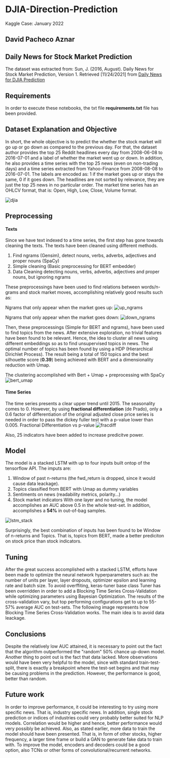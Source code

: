 # DJIA-Direction-Prediction

Kaggle Case: January 2022

## David Pacheco Aznar

## Daily News for Stock Market Prediction
The dataset was extracted from:
Sun, J. (2016, August). Daily News for Stock Market Prediction, Version 1. Retrieved [11/24/2021] from [Daily News for DJIA Prediction](https://www.kaggle.com/aaron7sun/stocknews)

## Requirements
In order to execute these notebooks, the txt file **requirements.txt** file has been provided.

## Dataset Explanation and Objective
In short, the whole objective is to predict the whether the stock market will go up or go down as compared to the previous day. For that, the dataset author provides the top 25 Reddit headlines every day from 2008-06-08 to 2016-07-01 and a label of whether the market went up or down. In addition, he also provides a time series with the top 25 news (even on non-trading days) and a time series extracted from Yahoo-Finance from 2008-08-08 to 2016-07-01.
The labels are encoded as: 1 if the market goes up or stays the same, 0 if it goes down. The headlines are not sorted by relevance, they are just the top 25 news in no particular order.
The market time series has an OHLCV format, that is: Open, High, Low, Close, Volume format.

![djia](https://user-images.githubusercontent.com/70665433/148307523-5ca9c275-4ca1-4226-ac1f-fe06642d9ffa.png)

## Preprocessing
#### Texts
Since we have text indexed to a time series, the first step has gone towards cleaning the texts. The texts have been cleaned using different methods. 
  1. Find ngrams (Gensim), detect nouns, verbs, adverbs, adjectives and proper nouns (SpaCy)
  2. Simple cleaning (Basic preprocessing for BERT embedder)
  3. Data Cleaning detecting nouns, verbs, adverbs, adjectives and proper nouns, but ignoring ngrams

These preprocessings have been used to find relations between words/n-grams and stock market moves, accomplishing relatively good results such as:

Ngrams that only appear when the market goes up:
![up_ngrams](https://user-images.githubusercontent.com/70665433/148307557-b147c520-d95b-49b8-8306-7ad7461cd59b.png)

Ngrams that only appear when the market goes down:
![down_ngrams](https://user-images.githubusercontent.com/70665433/148307568-a89bd96f-e116-4c18-a5e4-52a1a323f6ea.png)

Then, these preprocessings (Simple for BERT and ngrams), have been used to find topics from the news. After extensive exploration, no trivial features have been found to be relevant. Hence, the idea to cluster all news using different embeddings so as to find unsupervised topics in news. The optimal number of topics has been found by using a HDP (Hierarchical Dirichlet Process).
The result being a total of 150 topics and the best silhouette score (**0.39**) being achieved with BERT and a dimensionality reduction with Umap.

The clustering accomplished with Bert + Umap + preprocessing with SpaCy
![bert_umap](https://user-images.githubusercontent.com/70665433/148307631-5d203242-c9c7-4508-be68-cda76e24a237.png)

#### Time Series
The time series presents a clear upper trend until 2015. The seasonality comes to 0. However, by using **fractional differentiation** (de Prado), only a 0.6 factor of differentiation of the original adjusted close price series is needed in order to pass the dickey fuller test with a p-value lower than 0.005.
Fractional Differentiation vs p-value
![fracdiff](https://user-images.githubusercontent.com/70665433/148307582-533df726-4643-476c-a055-3fbc15725c9d.png)

Also, 25 indicators have been added to increase predicitve power.

## Model
The model is a stacked LSTM with up to four inputs built ontop of the tensorflow API.
The imputs are:
  1. Window of past n-returns (the fwd_return is dropped, since it would cause data leackage).
  2. Topics classified from BERT with Umap as dummy variables
  3. Sentiments on news (readability metrics, polarity...)
  4. Stock market indicators
With one layer and no tuning, the model accomplishes an AUC above 0.5 in the whole test-set. In addition, accomplishes a **54%** in out-of-bag samples.

![lstm_stack](https://user-images.githubusercontent.com/70665433/148307779-0d98d5ff-259b-400a-bf66-c73604dd5614.png)

Surprisingly, the best combination of inputs has been found to be Window of n-returns and Topics. That is, topics from BERT, made a better prediciton on stock price than stock indicators.

## Tuning
After the great success accomplished with a stacked LSTM, efforts have been made to optimize the neural network hyperparameters such as: the number of units per layer, layer dropouts, optimizer epsilon and learning rate and batch size. To avoid overffiting, keras-tuner base class Tuner has been overridden in order to add a Blocking Time Series Cross-Validation while optimizing parameters using Bayesian Optimization.
The results of the cross-validation vary, but top performing configurations get to up to 55-57% average AUC on test-sets. 
The following image represents how Blocking Time Series Cross-Validation works. The main idea is to avoid data leackage.

## Conclusions
Despite the relatively low AUC attained, it is necessary to point out the fact that the algorithm outperformed the "random" 50% chance up-down model. Another thing to point out is the fact that data lacked. More observations would have been very helpful to the model, since with standard train-test-split, there is exactly a breakpoint where the test-set begins and that may be causing problems in the prediction. However, the performance is good, better than random.

## Future work
In order to improve performance, it could be interesting to try using more specific news. That is, industry specific news. In addition, single stock prediction or indices of industries could very probably better suited for NLP models. Correlation would be higher and hence, better performance would very possibly be achieved. Also, as stated earlier, more data to train the model should have been presented. That is, in form of other stocks, higher frequency, a larger time frame or build a GAN to generate fake data to train with.
To improve the model, encoders and decoders could be a good option, also TCNs or other forms of convolutional/recurrent networks.

